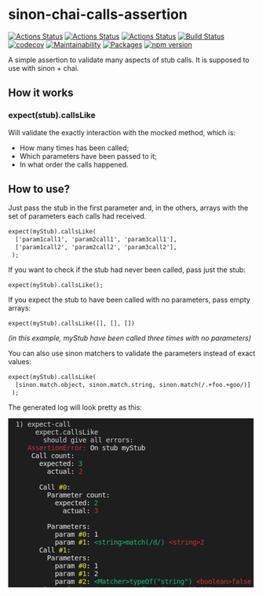 # sinon-chai-calls-assertion

[![Actions Status](https://github.com/Farenheith/sinon-chai-calls-assertion/workflows/build/badge.svg)](https://github.com/Farenheith/sinon-chai-calls-assertion/actions)
[![Actions Status](https://github.com/Farenheith/sinon-chai-calls-assertion/workflows/test/badge.svg)](https://github.com/Farenheith/sinon-chai-calls-assertion/actions)
[![Actions Status](https://github.com/Farenheith/sinon-chai-calls-assertion/workflows/lint/badge.svg)](https://github.com/Farenheith/sinon-chai-calls-assertion/actions)
[![Build Status](https://travis-ci.com/Farenheith/sinon-chai-calls-assertion.svg?branch=master)](https://travis-ci.com/Farenheith/sinon-chai-calls-assertion)
[![codecov](https://codecov.io/gh/Farenheith/sinon-chai-calls-assertion/branch/master/graph/badge.svg)](https://codecov.io/gh/Farenheith/sinon-chai-calls-assertion)
[![Maintainability](https://api.codeclimate.com/v1/badges/786f2feef20063142467/maintainability)](https://codeclimate.com/github/Farenheith/sinon-chai-calls-assertion/maintainability)
[![Packages](https://david-dm.org/Farenheith/sinon-chai-calls-assertion.svg)](https://david-dm.org/Farenheith/sinon-chai-calls-assertion)
[![npm version](https://badge.fury.io/js/sinon-chai-calls-assertion.svg)](https://badge.fury.io/js/sinon-chai-calls-assertion)

A simple assertion to validate many aspects of stub calls. It is supposed to use with sinon + chai.

## How it works

### expect(stub).callsLike

Will validate the exactly interaction with the mocked method, which is:

- How many times has been called;
- Which parameters have been passed to it;
- In what order the calls happened.

## How to use?

Just pass the stub in the first parameter and, in the others, arrays with the set of parameters each calls had received.

```
expect(myStub).callsLike(
  ['param1call1', 'param2call1', 'param3call1'],
  ['param1call2', 'param2call2', 'param3call2'],
 );
```

If you want to check if the stub had never been called, pass just the stub:

```
expect(myStub).callsLike();
```

If you expect the stub to have been called with no parameters, pass empty arrays:

```
expect(myStub).callsLike([], [], [])
```

_(in this example, myStub have been called three times with no parameters)_

You can also use sinon matchers to validate the parameters instead of exact values:

```
expect(myStub).callsLike(
  [sinon.match.object, sinon.match.string, sinon.match(/.+foo.+goo/)]
 );
```

The generated log will look pretty as this:

![If if didn't show up, take a look in the resources folder!](./resources/example1.jpeg)
